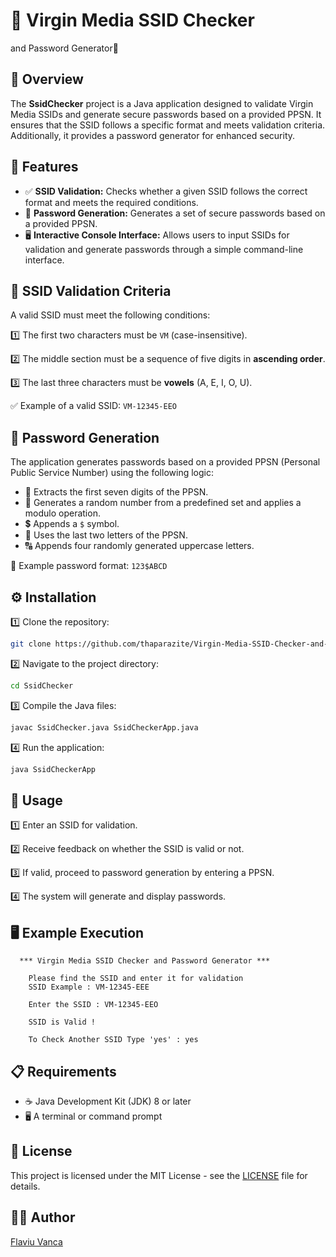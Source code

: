# 🚀 Virgin Media SSID Checker 
and
   Password Generator🔐

## 📝 Overview

The **SsidChecker** project is a Java application designed to validate Virgin Media SSIDs and generate secure passwords based on a provided PPSN. It ensures that the SSID follows a specific format and meets validation criteria. Additionally, it provides a password generator for enhanced security.

## 🌟 Features

- ✅ **SSID Validation:** Checks whether a given SSID follows the correct format and meets the required conditions.
- 🔑 **Password Generation:** Generates a set of secure passwords based on a provided PPSN.
- 🖥️ **Interactive Console Interface:** Allows users to input SSIDs for validation and generate passwords through a simple command-line interface.

## 📌 SSID Validation Criteria

A valid SSID must meet the following conditions:

1️⃣ The first two characters must be `VM` (case-insensitive).

2️⃣ The middle section must be a sequence of five digits in **ascending order**. 

3️⃣ The last three characters must be **vowels** (A, E, I, O, U).

✅ Example of a valid SSID: `VM-12345-EEO`

## 🔐 Password Generation

The application generates passwords based on a provided PPSN (Personal Public Service Number) using the following logic:

- 📌 Extracts the first seven digits of the PPSN.
- 🔢 Generates a random number from a predefined set and applies a modulo operation.
- 💲 Appends a `$` symbol.
- 🔡 Uses the last two letters of the PPSN.
- 🔠 Appends four randomly generated uppercase letters.

🔑 Example password format: `123$ABCD`

## ⚙️ Installation

1️⃣ Clone the repository:
   ```sh
   git clone https://github.com/thaparazite/Virgin-Media-SSID-Checker-and-Password-Generator.git
   ```
2️⃣ Navigate to the project directory:
   ```sh
   cd SsidChecker
   ```
3️⃣ Compile the Java files:
   ```sh
   javac SsidChecker.java SsidCheckerApp.java
   ```
4️⃣ Run the application:
   ```sh
   java SsidCheckerApp
   ```

## 🚀 Usage

1️⃣ Enter an SSID for validation.

2️⃣ Receive feedback on whether the SSID is valid or not.

3️⃣ If valid, proceed to password generation by entering a PPSN.

4️⃣ The system will generate and display passwords.

## 🖥️ Example Execution

```
  *** Virgin Media SSID Checker and Password Generator ***

    Please find the SSID and enter it for validation
    SSID Example : VM-12345-EEE

    Enter the SSID : VM-12345-EEO

    SSID is Valid !

    To Check Another SSID Type 'yes' : yes
```

## 📋 Requirements

- ☕ Java Development Kit (JDK) 8 or later
- 🖥️ A terminal or command prompt

## 📜 License

This project is licensed under the MIT License - see the [LICENSE](LICENSE) file for details.

## 👨‍💻 Author

[Flaviu Vanca](https://github.com/yourusername)

